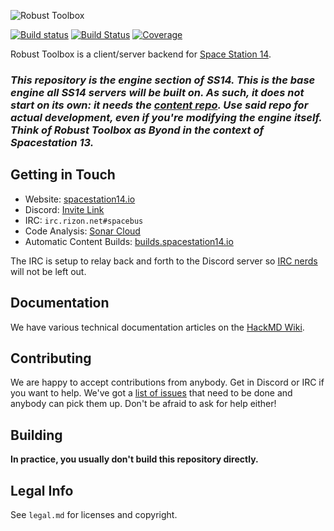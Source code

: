 ![Robust Toolbox](https://raw.githubusercontent.com/space-wizards/asset-dump/3dd3078e49e3a7e06709a6e0fc6e3223d8d44ca2/robust.png)

[![Build status](https://ci.appveyor.com/api/projects/status/ygb7t8hsj3wt7pnm/branch/master?svg=true)](https://ci.appveyor.com/project/Silvertorch5/space-station-14/branch/master) [![Build Status](https://travis-ci.org/space-wizards/space-station-14.svg?branch=master)](https://travis-ci.org/space-wizards/space-station-14) [![Coverage](https://sonarcloud.io/api/project_badges/measure?project=ss14&metric=coverage)](https://sonarcloud.io/dashboard?id=ss14)

Robust Toolbox is a client/server backend for [Space Station 14](https://github.com/space-wizards/space-station-14).

### *This repository is the *engine* section of SS14. This is the base engine all SS14 servers will be built on. As such, it does not start on its own: it needs the [content repo](https://github.com/space-wizards/space-station-14). Use said repo for actual development, even if you're modifying the engine itself. Think of Robust Toolbox as Byond in the context of Spacestation 13.*

## Getting in Touch

* Website: [spacestation14.io](https://spacestation14.io/)
* Discord: [Invite Link](https://discord.gg/t2jac3p)
* IRC: `irc.rizon.net#spacebus`
* Code Analysis: [Sonar Cloud](https://sonarcloud.io/dashboard?id=ss14)
* Automatic Content Builds: [builds.spacestation14.io](https://builds.spacestation14.io/jenkins/)

The IRC is setup to relay back and forth to the Discord server so [IRC nerds](https://xkcd.com/1782/) will not be left out.

## Documentation

We have various technical documentation articles on the [HackMD Wiki](https://hackmd.io/@ss14/docs/%2F%40ss14%2Ftechnical-documentation-overview).

## Contributing

We are happy to accept contributions from anybody. Get in Discord or IRC if you want to help. We've got a [list of issues](https://github.com/space-wizards/RobustToolbox/issues) that need to be done and anybody can pick them up. Don't be afraid to ask for help either!

## Building

**In practice, you usually don't build this repository directly.**

## Legal Info

See `legal.md` for licenses and copyright.
